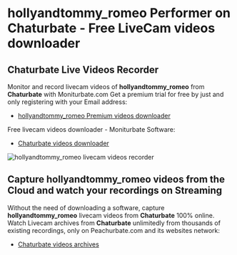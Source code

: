# hollyandtommy_romeo Performer on Chaturbate - Free LiveCam videos downloader

## Chaturbate Live Videos Recorder

Monitor and record livecam videos of **hollyandtommy_romeo** from **Chaturbate** with Moniturbate.com
Get a premium trial for free by just and only registering with your Email address:
* [hollyandtommy_romeo Premium videos downloader](https://moniturbate.com/request-demo-licence-key.html)

Free livecam videos downloader - Moniturbate Software:
* [Chaturbate videos downloader](https://moniturbate.com/moniturbate-download-software.html)

![hollyandtommy_romeo livecam videos recorder](https://peachurnet.com/templates/moniturbate-software.png)


## Capture hollyandtommy_romeo videos from the Cloud and watch your recordings on Streaming

Without the need of downloading a software, capture **hollyandtommy_romeo** livecam videos from **Chaturbate** 100% online.
Watch Livecam archives from **Chaturbate** unlimitedly from thousands of existing recordings, only on Peachurbate.com and its websites network:
* [Chaturbate videos archives](https://peachurnet.com/)